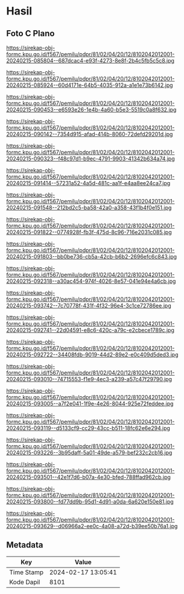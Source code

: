 # Hasil

## Foto C Plano

https://sirekap-obj-formc.kpu.go.id/f567/pemilu/pdpr/81/02/04/20/12/8102042012001-20240215-085804--687dcac4-e93f-4273-8e8f-2b4c5fb5c5c8.jpg

https://sirekap-obj-formc.kpu.go.id/f567/pemilu/pdpr/81/02/04/20/12/8102042012001-20240215-085924--60d4171e-64b5-4035-912a-a1e1e73b6142.jpg

https://sirekap-obj-formc.kpu.go.id/f567/pemilu/pdpr/81/02/04/20/12/8102042012001-20240215-090453--e6593e26-1e4b-4a60-b5e3-5519c0a8f632.jpg

https://sirekap-obj-formc.kpu.go.id/f567/pemilu/pdpr/81/02/04/20/12/8102042012001-20240215-090142--7354d915-afad-414b-8060-72defd29201d.jpg

https://sirekap-obj-formc.kpu.go.id/f567/pemilu/pdpr/81/02/04/20/12/8102042012001-20240215-090323--f48c97d1-b9ec-4791-9903-41342b634a74.jpg

https://sirekap-obj-formc.kpu.go.id/f567/pemilu/pdpr/81/02/04/20/12/8102042012001-20240215-091414--57231a52-4a5d-481c-aa1f-e4aa8ee24ca7.jpg

https://sirekap-obj-formc.kpu.go.id/f567/pemilu/pdpr/81/02/04/20/12/8102042012001-20240215-091548--212bd2c5-ba58-42a0-a358-43f1b4f0e151.jpg

https://sirekap-obj-formc.kpu.go.id/f567/pemilu/pdpr/81/02/04/20/12/8102042012001-20240215-091822--0774928f-fb3f-475d-8c96-716e2031c085.jpg

https://sirekap-obj-formc.kpu.go.id/f567/pemilu/pdpr/81/02/04/20/12/8102042012001-20240215-091803--bb0be736-cb5a-42cb-b6b2-2696efc6c843.jpg

https://sirekap-obj-formc.kpu.go.id/f567/pemilu/pdpr/81/02/04/20/12/8102042012001-20240215-092318--a30ac454-974f-4026-8e57-041e94e4a6cb.jpg

https://sirekap-obj-formc.kpu.go.id/f567/pemilu/pdpr/81/02/04/20/12/8102042012001-20240215-093742--7c70778f-431f-4f32-96e4-3c1ce72786ee.jpg

https://sirekap-obj-formc.kpu.go.id/f567/pemilu/pdpr/81/02/04/20/12/8102042012001-20240215-092741--22d04591-e8c6-420c-a79c-e2cbece1789c.jpg

https://sirekap-obj-formc.kpu.go.id/f567/pemilu/pdpr/81/02/04/20/12/8102042012001-20240215-092722--34408fdb-9019-44d2-89e2-e0c409d5ded3.jpg

https://sirekap-obj-formc.kpu.go.id/f567/pemilu/pdpr/81/02/04/20/12/8102042012001-20240215-093010--74715553-f1e9-4ec3-a239-a57c47f29790.jpg

https://sirekap-obj-formc.kpu.go.id/f567/pemilu/pdpr/81/02/04/20/12/8102042012001-20240215-093005--a7f2e041-1f9e-4e26-8044-925e72feddee.jpg

https://sirekap-obj-formc.kpu.go.id/f567/pemilu/pdpr/81/02/04/20/12/8102042012001-20240215-093119--d5133cf9-cc29-43cc-b511-18fc62e6e294.jpg

https://sirekap-obj-formc.kpu.go.id/f567/pemilu/pdpr/81/02/04/20/12/8102042012001-20240215-093226--3b95daff-5a01-49de-a579-bef232c2cb16.jpg

https://sirekap-obj-formc.kpu.go.id/f567/pemilu/pdpr/81/02/04/20/12/8102042012001-20240215-093501--42e1f7d6-b07a-4e30-bfed-788ffad962cb.jpg

https://sirekap-obj-formc.kpu.go.id/f567/pemilu/pdpr/81/02/04/20/12/8102042012001-20240215-093800--fd77dd9b-95d1-4d91-a0da-6a620e150e81.jpg

https://sirekap-obj-formc.kpu.go.id/f567/pemilu/pdpr/81/02/04/20/12/8102042012001-20240215-093629--d06966a2-ee0c-4a08-a72d-b39ee50b76a1.jpg


## Metadata

| Key        | Value               |
| ---------- | ------------------- |
| Time Stamp | 2024-02-17 13:05:41 |
| Kode Dapil | 8101                |



